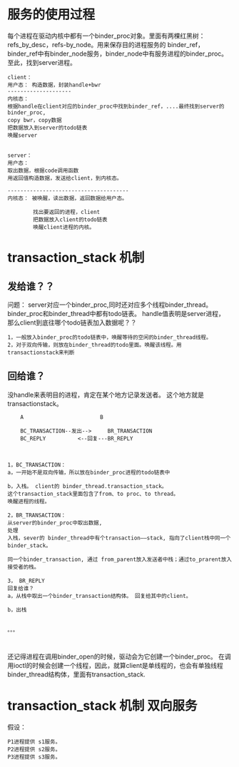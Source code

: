 # 服务的使用过程

每个进程在驱动内核中都有一个binder_proc对象。里面有两棵红黑树：refs_by_desc，refs-by_node。用来保存目的进程服务的 binder_ref，
binder_ref中有binder_node服务，binder_node中有服务进程的binder_proc。至此，找到server进程。

```
client：
用户态： 构造数据，封装handle+bwr
--------------------
内核态：
根据handle在client对应的binder_proc中找到binder_ref，....最终找到server的 binder_proc,
copy bwr，copy数据
把数据放入到server的todo链表
唤醒server


server：
用户态：
取出数据，根据code调用函数
用返回值构造数据，发送给client，到内核态。

--------------------------------------
内核态： 被唤醒，读出数据，返回数据给用户态。

        找出要返回的进程，client
        把数据放入client的todo链表
        唤醒client进程的内核。 

```

# transaction_stack 机制

## 发给谁？？

问题： server对应一个binder_proc,同时还对应多个线程binder_thread。binder_proc和binder_thread中都有todo链表。
handle值表明是server进程， 那么client到底往哪个todo链表加入数据呢？？

```
1，一般放入binder_proc的todo链表中，唤醒等待的空闲的binder_thread线程。
2，对于双向传输，则放在binder_thread的todo里面。唤醒该线程。用transactionstack来判断
```

## 回给谁？

没handle来表明目的进程，肯定在某个地方记录发送者。 这个地方就是transactionstack。

```
    A                        B

    BC_TRANSACTION--发出-->     BR_TRANSACTION
    BC_REPLY          <--回复---BR_REPLY
    
    
    
1，BC_TRANSACTION： 
a，一开始不是双向传输，所以放在binder_proc进程的todo链表中

b，入栈。 client的 binder_thread.transaction_stack。
这个transaction_stack里面包含了from、to proc、to thread。
唤醒进程的线程。

2，BR_TRANSACTION：
从server的binder_proc中取出数据,
处理
入栈，sever的 binder_thread中有个transaction——stack, 指向了client栈中同一个 binder_stack。

同一个binder_transaction, 通过 from_parent放入发送者中栈；通过to_prarent放入接受者的栈。

3， BR_REPLY
回复给谁？ 
a，从栈中取出一个binder_transaction结构体。 回复给其中的client。

b，出栈 


。。。

  
```

还记得进程在调用binder_open的时候，驱动会为它创建一个binder_proc。
在调用ioctl的时候会创建一个线程，因此，就算client是单线程的，也会有单独线程binder_thread结构体，里面有transaction_stack.

# transaction_stack 机制 双向服务

假设：

```
P1进程提供 s1服务。
P2进程提供 s2服务。
P3进程提供 s3服务。
```

























